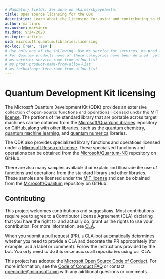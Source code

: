 ```yaml
---
# Mandatory fields. See more on aka.ms/skyeye/meta.
title: Open source licensing for the QDK
description: Learn about the licensing for using and contributing to the Microsoft Q# standard libraries - licensing and contributing.
author: martinro
ms.author: martinro
ms.date: 9/24/2020
ms.topic: article
uid: microsoft.quantum.libraries.licensing
no-loc: ['Q#', '$$v']
# Use only one of the following. Use ms.service for services, ms.prod for on-prem. Remove the # before the relevant field.
# For Quantum products none of these categories have been defined  yet.
# ms.service: service-name-from-allow-list
# ms.prod: product-name-from-allow-list
# ms.technology: tech-name-from-allow-list
---
```

# Quantum Development Kit licensing

The Microsoft Quantum Development Kit (QDK) provides an extensive collection of open-source functions and operations, licensed under the [MIT license](https://github.com/Microsoft/Quantum/blob/main/LICENSE.txt).
The portions of the standard library that are portable across target machines can be obtained from the [Microsoft/QuantumLibraries](https://github.com/Microsoft/QuantumLibraries) repository on GitHub, along with other libraries, such as the [quantum chemistry](xref:microsoft.quantum.chemistry.concepts.intro), [quantum machine learning](xref:microsoft.quantum.machine-learning.concepts.intro), and [quantum numerics](xref:microsoft.quantum.numerics.intro) libraries.

The QDK also provides specialized library functions and operations licensed under a [Microsoft Research license](https://github.com/Microsoft/Quantum-NC/blob/main/LICENSE).
These specialized functions and operations can be obtained from the [Microsoft/Quantum-NC](https://github.com/microsoft/quantum-nc) repository on GitHub.

There are also many samples available that explain and illustrate the use of functions and operations from the standard library and other libraries.
These samples are licensed under the [MIT license](https://github.com/Microsoft/Quantum/blob/main/LICENSE.txt) and can be obtained from the [Microsoft/Quantum](https://github.com/Microsoft/Quantum) repository on GitHub.

## Contributing

This project welcomes contributions and suggestions.
Most contributions require you to agree to a
Contributor License Agreement (CLA) declaring that you have the right to, and actually do, grant us
the rights to use your contribution. For more information, see [CLA](https://cla.microsoft.com).

When you submit a pull request (PR), a CLA-bot automatically determines whether you need to provide
a CLA and decorate the PR appropriately (for example, add a label or comment). Follow the instructions
provided by the bot. You only need to do this once across all repositories using our CLA.

This project has adopted the [Microsoft Open Source Code of Conduct](https://opensource.microsoft.com/codeofconduct/).
For more information, see the [Code of Conduct FAQ](https://opensource.microsoft.com/codeofconduct/faq/) or
contact [opencode@microsoft.com](mailto:opencode@microsoft.com) with any additional questions or comments.
